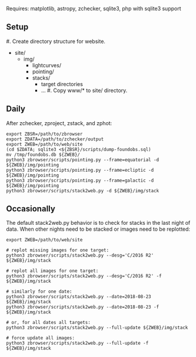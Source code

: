Requires: matplotlib, astropy, zchecker, sqlite3, php with sqlite3 support

Setup
-----

#. Create directory structure for website.
   * site/
     * img/
       * lightcurves/
       * pointing/
       * stacks/
         * target directories
         * ...
#. Copy www/* to site/ directory.

Daily
-----

After zchecker, zproject, zstack, and zphot:
```
export ZBSR=/path/to/zbrowser
export ZDATA=/path/to/zchecker/output
export ZWEB=/path/to/web/site
(cd $ZDATA; sqlite3 <${ZBSR}/scripts/dump-foundobs.sql)
mv /tmp/foundobs.db ${ZWEB}/
python3 zbrowser/scripts/pointing.py --frame=equatorial -d ${ZWEB}/img/pointing
python3 zbrowser/scripts/pointing.py --frame=ecliptic -d ${ZWEB}/img/pointing
python3 zbrowser/scripts/pointing.py --frame=galactic -d ${ZWEB}/img/pointing
python3 zbrowser/scripts/stack2web.py -d ${ZWEB}/img/stack
```

Occasionally
------------

The default stack2web.py behavior is to check for stacks in the last
night of data.  When other nights need to be stacked or images need to
be replotted:

```
export ZWEB=/path/to/web/site

# replot missing images for one target:
python3 zbrowser/scripts/stack2web.py --desg='C/2016 R2' ${ZWEB}/img/stack

# replot all images for one target:
python3 zbrowser/scripts/stack2web.py --desg='C/2016 R2' -f ${ZWEB}/img/stack

# similarly for one date:
python3 zbrowser/scripts/stack2web.py --date=2018-08-23 ${ZWEB}/img/stack
python3 zbrowser/scripts/stack2web.py --date=2018-08-23 -f ${ZWEB}/img/stack

# or, for all dates all targets:
python3 zbrowser/scripts/stack2web.py --full-update ${ZWEB}/img/stack

# force update all images:
python3 zbrowser/scripts/stack2web.py --full-update -f ${ZWEB}/img/stack
```
